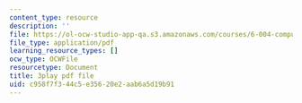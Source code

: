 ```yaml
---
content_type: resource
description: ''
file: https://ol-ocw-studio-app-qa.s3.amazonaws.com/courses/6-004-computation-structures-spring-2017/c958f7f344c5e35620e2aab6a5d19b91_-RqKDpeILyU.pdf
file_type: application/pdf
learning_resource_types: []
ocw_type: OCWFile
resourcetype: Document
title: 3play pdf file
uid: c958f7f3-44c5-e356-20e2-aab6a5d19b91
---
```

